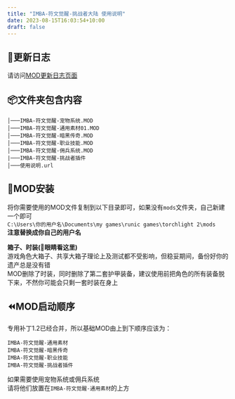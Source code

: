 ```yaml
---
title: "IMBA-符文觉醒-挑战者大陆 使用说明"
date: 2023-08-15T16:03:54+10:00
draft: false
---
```


## 📝更新日志
请访问[MOD更新日志页面](https://tl2-mod.chr.moe/posts/imba-mod-changelog/)

## 📦️文件夹包含内容
```
│───IMBA-符文觉醒-宠物系统.MOD
│───IMBA-符文觉醒-通用素材01.MOD
│───IMBA-符文觉醒-暗黑传奇.MOD
│───IMBA-符文觉醒-职业技能.MOD
│───IMBA-符文觉醒-佣兵系统.MOD
|───IMBA-符文觉醒-挑战者插件
│───使用说明.url
```  

## 🔧MOD安装
将你需要使用的MOD文件复制到以下目录即可，如果没有`mods`文件夹，自己新建一个即可  
`C:\Users\你的用户名\Documents\my games\runic games\torchlight 2\mods`  
**注意替换成你自己的用户名**  

**箱子、时装(👀眼睛看这里)**  
游戏角色大箱子、共享大箱子理论上及测试都不受影响，但稳妥期间，备份好你的遗产总是没有错  
MOD删除了时装，同时删除了第二套护甲装备，建议使用前把角色的所有装备脱下来，不然你可能会只剩一套时装在身上  

## ⏪️MOD启动顺序
专用补丁1.2已经合并，所以基础MOD由上到下顺序应该为：  
```
IMBA-符文觉醒-通用素材  
IMBA-符文觉醒-暗黑传奇  
IMBA-符文觉醒-职业技能  
IMBA-符文觉醒-挑战者插件
```
如果需要使用宠物系统或佣兵系统  
请将他们放置在`IMBA-符文觉醒-通用素材`的上方

